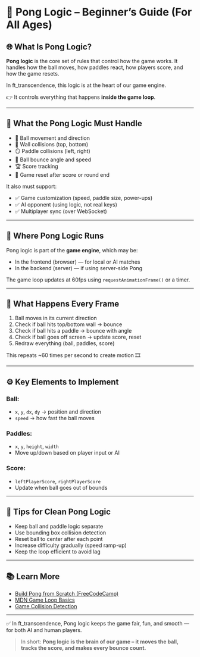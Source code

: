 # 🏓 Pong Logic – Beginner’s Guide (For All Ages)

## 🌐 What Is Pong Logic?

**Pong logic** is the core set of rules that control how the game works. It handles how the ball moves, how paddles react, how players score, and how the game resets.

In ft_transcendence, this logic is at the heart of our game engine.

👉 It controls everything that happens **inside the game loop**.

---

## 🧠 What the Pong Logic Must Handle

- 🎾 Ball movement and direction  
- 🧱 Wall collisions (top, bottom)  
- 🪞 Paddle collisions (left, right)  
- 🔁 Ball bounce angle and speed  
- 🏆 Score tracking  
- 🔄 Game reset after score or round end  

It also must support:
- ✅ Game customization (speed, paddle size, power-ups)  
- ✅ AI opponent (using logic, not real keys)  
- ✅ Multiplayer sync (over WebSocket)  

---

## 🧩 Where Pong Logic Runs

Pong logic is part of the **game engine**, which may be:
- In the frontend (browser) — for local or AI matches  
- In the backend (server) — if using server-side Pong  

The game loop updates at 60fps using `requestAnimationFrame()` or a timer.

---

## 🔄 What Happens Every Frame

1. Ball moves in its current direction  
2. Check if ball hits top/bottom wall → bounce  
3. Check if ball hits a paddle → bounce with angle  
4. Check if ball goes off screen → update score, reset  
5. Redraw everything (ball, paddles, score)  

This repeats ~60 times per second to create motion 🎞️

---

## ⚙️ Key Elements to Implement

### Ball:
- `x`, `y`, `dx`, `dy` → position and direction  
- `speed` → how fast the ball moves  

### Paddles:
- `x`, `y`, `height`, `width`  
- Move up/down based on player input or AI  

### Score:
- `leftPlayerScore`, `rightPlayerScore`  
- Update when ball goes out of bounds  

---

## 🧪 Tips for Clean Pong Logic

- Keep ball and paddle logic separate  
- Use bounding box collision detection  
- Reset ball to center after each point  
- Increase difficulty gradually (speed ramp-up)  
- Keep the loop efficient to avoid lag  

---

## 📚 Learn More

- [Build Pong from Scratch (FreeCodeCamp)](https://www.freecodecamp.org/news/how-to-build-pong-in-javascript/)  
- [MDN Game Loop Basics](https://developer.mozilla.org/en-US/docs/Games/Anatomy)  
- [Game Collision Detection](https://developer.mozilla.org/en-US/docs/Games/Techniques/2D_collision_detection)  

---

✅ In ft_transcendence, Pong logic keeps the game fair, fun, and smooth — for both AI and human players.

> In short: **Pong logic is the brain of our game – it moves the ball, tracks the score, and makes every bounce count.**
